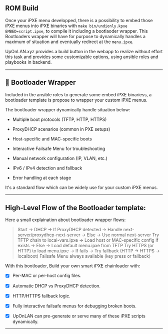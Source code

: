 ## ROM Build 

Once your iPXE menu developped, there is a possibility to embed those iPXE menus into iPXE binaries with `make bin/undionly.kpxe EMBED=script.ipxe`, to compile it including a bootlaoder wrapper. This Bootloaders wrapper will have for purpose to dynamically handles a maximum of situation and eventually redirect at the `menu.ipxe`.

UpOnLAN.xyz provides a build button in the webapp to realize without effort this task and provides some customizable options, using ansible roles and playbooks in backend.

---

## 📖 Bootloader Wrapper

Included in the ansible roles to generate some embed iPXE binariess, a bootloader template is propose to wrapper your custom iPXE menus. 

The bootloader wrapper dynamically handle situation below:

- Multiple boot protocols (TFTP, HTTP, HTTPS)

- ProxyDHCP scenarios (common in PXE setups)

- Host-specific and MAC-specific boots

- Interactive Failsafe Menu for troubleshooting

- Manual network configuration (IP, VLAN, etc.)

- IPv6 / IPv4 detection and fallback

- Error handling at each stage

It's a standard flow which can be widely use for your custom iPXE menus.

---

## High-Level Flow of the Bootloader template:

Here a small explaination about bootloader wrapper flows: 

> Start →
>  DHCP →
>    If ProxyDHCP detected → Handle next-server/proxydhcp-next-server →
>    Else → Use normal next-server
>  Try TFTP chain to local-vars.ipxe →
>    Load host or MAC-specific config if exists →
>    Else → Load default menu.ipxe from TFTP
>  Try HTTPS (or HTTP) to load menu.ipxe →
>    If fails → Try fallback (HTTP → HTTPS → localboot)
>  Failsafe Menu always available (key press or fallback)

With this bootloader, Build your own smart iPXE chainloader with:

- [x] Per-MAC or per-host config files.

- [x] Automatic DHCP vs ProxyDHCP detection.

- [x] HTTP/HTTPS fallback logic.

- [x] Fully interactive failsafe menus for debugging broken boots.

- [x] UpOnLAN can pre-generate or serve many of these iPXE scripts dynamically.

---